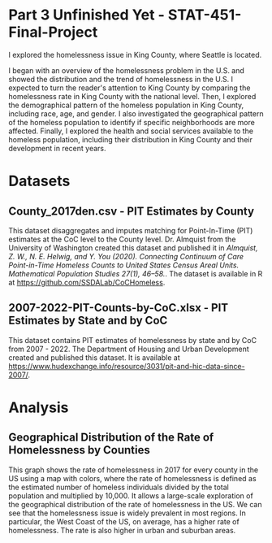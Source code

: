 # Part 3 Unfinished Yet - STAT-451-Final-Project

I explored the homelessness issue in King County, where Seattle is located. 

I began with an overview of the homelessness problem in the U.S. and showed the distribution and the trend of homelessness in the U.S. I expected to turn the reader's attention to King County by comparing the homelessness rate in King County with the national level. Then, I explored the demographical pattern of the homeless population in King County, including race, age, and gender. I also investigated the geographical pattern of the homeless population to identify if specific neighborhoods are more affected. Finally, I explored the health and social services available to the homeless population, including their distribution in King County and their development in recent years.

# Datasets
## County_2017den.csv - PIT Estimates by County
This dataset disaggregates and imputes matching for Point-In-Time (PIT) estimates at the CoC level to the County level. Dr. Almquist from the University of Washington created this dataset and published it in _Almquist, Z. W., N. E. Helwig, and Y. You (2020). Connecting Continuum of Care Point-in-Time Homeless Counts to United States Census Areal Units. Mathematical Population Studies 27(1), 46–58._. The dataset is available in R at https://github.com/SSDALab/CoCHomeless.

## 2007-2022-PIT-Counts-by-CoC.xlsx - PIT Estimates by State and by CoC
This dataset contains PIT estimates of homelessness by state and by CoC from 2007 - 2022. The Department of Housing and Urban Development created and published this dataset. It is available at https://www.hudexchange.info/resource/3031/pit-and-hic-data-since-2007/.

# Analysis
## Geographical Distribution of the Rate of Homelessness by Counties
This graph shows the rate of homelessness in 2017 for every county in the US using a map with colors, where the rate of homelessness is defined as the estimated number of homeless individuals divided by the total population and multiplied by 10,000. It allows a large-scale exploration of the geographical distribution of the rate of homelessness in the US. We can see that the homelessness issue is widely prevalent in most regions. In particular, the West Coast of the US, on average, has a higher rate of homelessness. The rate is also higher in urban and suburban areas.
